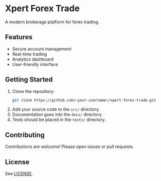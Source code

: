 # Xpert Forex Trade

A modern brokerage platform for forex trading.

## Features

- Secure account management
- Real-time trading
- Analytics dashboard
- User-friendly interface

## Getting Started

1. Clone the repository:
   ```bash
   git clone https://github.com/<your-username>/xpert-forex-trade.git
   ```
2. Add your source code to the `src/` directory.
3. Documentation goes into the `docs/` directory.
4. Tests should be placed in the `tests/` directory.

## Contributing

Contributions are welcome! Please open issues or pull requests.

## License

See [LICENSE](LICENSE).
